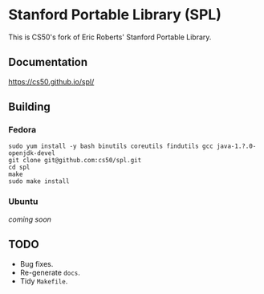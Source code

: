 # Stanford Portable Library (SPL)

This is CS50's fork of Eric Roberts' Stanford Portable Library.

## Documentation

https://cs50.github.io/spl/

## Building

### Fedora

    sudo yum install -y bash binutils coreutils findutils gcc java-1.?.0-openjdk-devel
    git clone git@github.com:cs50/spl.git
    cd spl
    make
    sudo make install

### Ubuntu

_coming soon_

## TODO

* Bug fixes.
* Re-generate `docs`.
* Tidy `Makefile`.
